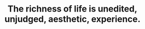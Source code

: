 ---
title: The richness of life is unedited, unjudged, aesthetic, experience.
tags: buddhism experience mindfulness
---